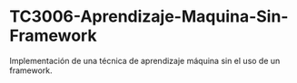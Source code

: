 # TC3006-Aprendizaje-Maquina-Sin-Framework
Implementación de una técnica de aprendizaje máquina sin el uso de un framework.
